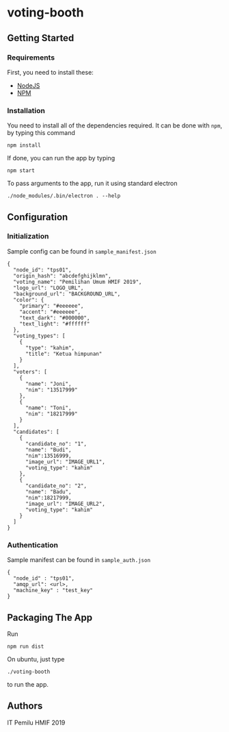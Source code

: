 # voting-booth

## Getting Started

### Requirements
First, you need to install these:
- [NodeJS](https://nodejs.org/en/)
- [NPM](https://www.npmjs.com/)

### Installation
You need to install all of the dependencies required. It can be done with `npm`, by typing this command
```
npm install
```
If done, you can run the app by typing
```
npm start
```
To pass arguments to the app, run it using standard electron
```
./node_modules/.bin/electron . --help
```

## Configuration

### Initialization

Sample config can be found in `sample_manifest.json`
```
{
  "node_id": "tps01",
  "origin_hash": "abcdefghijklmn",
  "voting_name": "Pemilihan Umum HMIF 2019",
  "logo_url": "LOGO_URL",
  "background_url": "BACKGROUND_URL",
  "color": {
    "primary": "#eeeeee",
    "accent": "#eeeeee",
    "text_dark": "#000000",
    "text_light": "#ffffff"
  },
  "voting_types": [
    {
      "type": "kahim",
      "title": "Ketua himpunan"
    }
  ],
  "voters": [
    {
      "name": "Joni",
      "nim": "13517999"
    },
    {
      "name": "Toni",
      "nim": "18217999"
    }
  ],
  "candidates": [
    {
      "candidate_no": "1",
      "name": "Budi",
      "nim":13516999,
      "image_url": "IMAGE_URL1",
      "voting_type": "kahim"
    },
    {
      "candidate_no": "2",
      "name": "Badu",
      "nim":18217999,
      "image_url": "IMAGE_URL2",
      "voting_type": "kahim"
    }
  ]
}
```

### Authentication

Sample manifest can be found in `sample_auth.json`
```
{
  "node_id" : "tps01",
  "amqp_url": <url>,
  "machine_key" : "test_key"
}
```

<!--
This app supports multiple votes in one time. You need to set up the config file found on `src/config.js`. For example,
```
{
    name: 'Calon Kahim',
    route: 'vote-kahim',
    candidates: [
        {
            name: 'Candidate Name 1',
            nim: '1991XYYY',
            photo: "<some photo url>"
        },
        {
            name: 'Candidate Name 2',
            nim: '1991XYYY',
            photo: '<some photo url>'
        }
    ]
},
{
    name: 'Calon Senator',
    route: 'vote-senator'
}
```
Explanation:
- Attribute `name` is for the vote title
- Attribute `route` is for the page route
- Attribute `candidates` consists of individual candidate data with attributes `name`, `nim`, and `photo`
-->
## Packaging The App
Run
```
npm run dist
```
On ubuntu, just type
```
./voting-booth
```
to run the app.

## Authors
IT Pemilu HMIF 2019